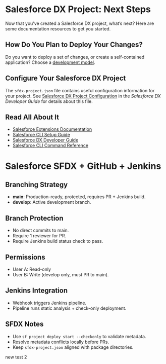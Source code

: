 # Salesforce DX Project: Next Steps

Now that you’ve created a Salesforce DX project, what’s next? Here are some documentation resources to get you started.

## How Do You Plan to Deploy Your Changes?

Do you want to deploy a set of changes, or create a self-contained application? Choose a [development model](https://developer.salesforce.com/tools/vscode/en/user-guide/development-models).

## Configure Your Salesforce DX Project

The `sfdx-project.json` file contains useful configuration information for your project. See [Salesforce DX Project Configuration](https://developer.salesforce.com/docs/atlas.en-us.sfdx_dev.meta/sfdx_dev/sfdx_dev_ws_config.htm) in the _Salesforce DX Developer Guide_ for details about this file.

## Read All About It

- [Salesforce Extensions Documentation](https://developer.salesforce.com/tools/vscode/)
- [Salesforce CLI Setup Guide](https://developer.salesforce.com/docs/atlas.en-us.sfdx_setup.meta/sfdx_setup/sfdx_setup_intro.htm)
- [Salesforce DX Developer Guide](https://developer.salesforce.com/docs/atlas.en-us.sfdx_dev.meta/sfdx_dev/sfdx_dev_intro.htm)
- [Salesforce CLI Command Reference](https://developer.salesforce.com/docs/atlas.en-us.sfdx_cli_reference.meta/sfdx_cli_reference/cli_reference.htm)


# Salesforce SFDX + GitHub + Jenkins

## Branching Strategy
- **main**: Production-ready, protected, requires PR + Jenkins build.
- **develop**: Active development branch.

## Branch Protection
- No direct commits to main.
- Require 1 reviewer for PR.
- Require Jenkins build status check to pass.

## Permissions
- User A: Read-only
- User B: Write (develop only, must PR to main).

## Jenkins Integration
- Webhook triggers Jenkins pipeline.
- Pipeline runs static analysis + check-only deployment.

## SFDX Notes
- Use `sf project deploy start --checkonly` to validate metadata.
- Resolve metadata conflicts locally before PRs.
- Keep `sfdx-project.json` aligned with package directories.

new test 2

